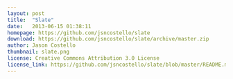 ```yaml
---
layout: post
title:  "Slate"
date:   2013-06-15 01:38:11
homepage: https://github.com/jsncostello/slate
download: https://github.com/jsncostello/slate/archive/master.zip
author: Jason Costello
thumbnail: slate.png
license: Creative Commons Attribution 3.0 License
license_link: https://github.com/jsncostello/slate/blob/master/README.md
---
```

